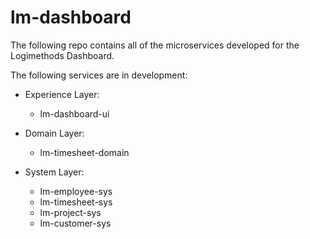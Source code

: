 # lm-dashboard
The following repo contains all of the microservices developed for the Logimethods Dashboard.  

The following services are in development:
 
* Experience Layer:
  * lm-dashboard-ui

* Domain Layer:
  * lm-timesheet-domain

* System Layer:
  * lm-employee-sys
  * lm-timesheet-sys
  * lm-project-sys
  * lm-customer-sys
